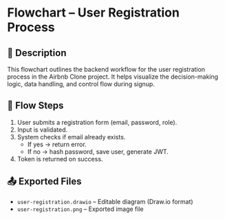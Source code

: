 # Flowchart – User Registration Process

## 🧭 Description

This flowchart outlines the backend workflow for the user registration process in the Airbnb Clone project. It helps visualize the decision-making logic, data handling, and control flow during signup.

## 🔁 Flow Steps

1. User submits a registration form (email, password, role).
2. Input is validated.
3. System checks if email already exists.
   - If yes → return error.
   - If no → hash password, save user, generate JWT.
4. Token is returned on success.

## 📤 Exported Files

- `user-registration.drawio` – Editable diagram (Draw.io format)
- `user-registration.png` – Exported image file
